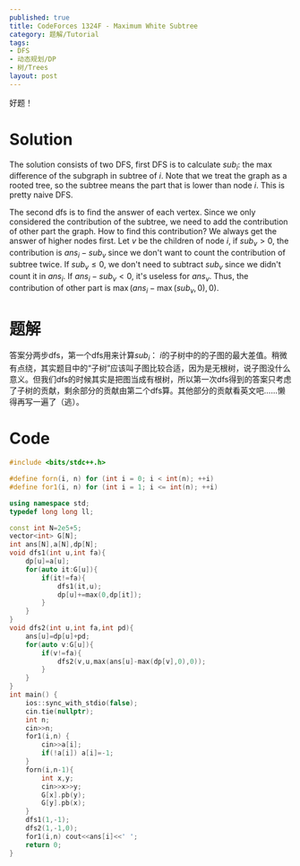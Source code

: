 ```yaml
---
published: true
title: CodeForces 1324F - Maximum White Subtree
category: 题解/Tutorial
tags: 
- DFS
- 动态规划/DP
- 树/Trees
layout: post
---
```

好题！
<!-- more -->
# Solution

The solution consists of two DFS, first DFS is to calculate $sub_i$: the max difference of the subgraph in subtree of $i$. Note that we treat the graph as a rooted tree, so the subtree means the part that is lower than node $i$. This is pretty naive DFS.

The second dfs is to find the answer of each vertex. Since we only considered the contribution of the subtree, we need to add the contribution of other part the graph. How to find this contribution? We always get the answer of higher nodes first. Let $v$ be the children of node $i$, if $sub_v>0$, the contribution is $ans_i-sub_v$ since we don't want to count the contribution of subtree twice. If $sub_v\leq 0$, we don't need to subtract $sub_v$ since we didn't count it in $ans_i$. If $ans_i-sub_v<0$, it's useless for $ans_v$. Thus, the contribution of other part is $\max(ans_i-\max(sub_v,0),0)$.

# 题解

答案分两步dfs，第一个dfs用来计算$sub_i$： $i$的子树中的的子图的最大差值。稍微有点绕，其实题目中的“子树”应该叫子图比较合适，因为是无根树，说子图没什么意义。但我们dfs的时候其实是把图当成有根树，所以第一次dfs得到的答案只考虑了子树的贡献，剩余部分的贡献由第二个dfs算。其他部分的贡献看英文吧……懒得再写一遍了（逃）。

# Code

```cpp
#include <bits/stdc++.h>

#define forn(i, n) for (int i = 0; i < int(n); ++i)
#define for1(i, n) for (int i = 1; i <= int(n); ++i)

using namespace std;
typedef long long ll;

const int N=2e5+5;
vector<int> G[N];
int ans[N],a[N],dp[N];
void dfs1(int u,int fa){
	dp[u]=a[u];
	for(auto it:G[u]){
		if(it!=fa){
			dfs1(it,u);
			dp[u]+=max(0,dp[it]);
		}
	}
}
void dfs2(int u,int fa,int pd){
	ans[u]=dp[u]+pd;
	for(auto v:G[u]){
		if(v!=fa){
			dfs2(v,u,max(ans[u]-max(dp[v],0),0));
		}
	}
}
int main() {
	ios::sync_with_stdio(false);
	cin.tie(nullptr);
	int n;
	cin>>n;
	for1(i,n) {
		cin>>a[i];
		if(!a[i]) a[i]=-1;
	}
	forn(i,n-1){
		int x,y;
		cin>>x>>y;
		G[x].pb(y);
		G[y].pb(x);
	}
	dfs1(1,-1);
	dfs2(1,-1,0);
	for1(i,n) cout<<ans[i]<<' ';
	return 0;
}
```
